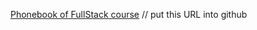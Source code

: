 <a href="https://part-3-exercises.onrender.com/"> Phonebook of FullStack course<a>
// put this URL into github
